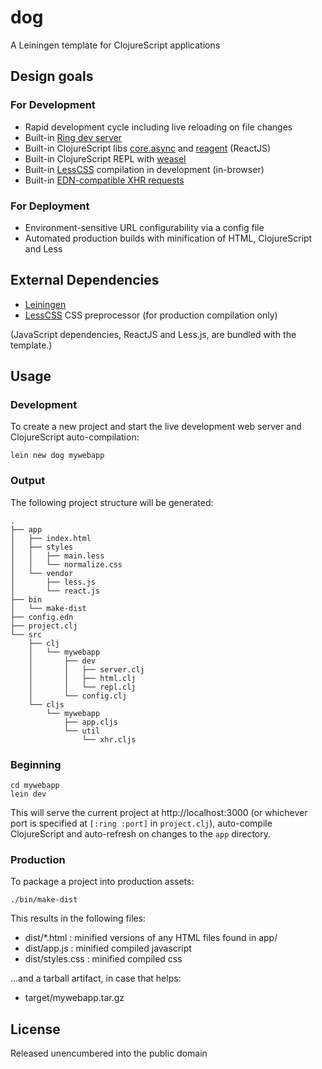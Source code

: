# dog

A Leiningen template for ClojureScript applications

## Design goals

### For Development

- Rapid development cycle including live reloading on file changes
- Built-in [Ring dev server](https://github.com/weavejester/lein-ring)
- Built-in ClojureScript libs [core.async](https://clojure.github.io/core.async/) and [reagent](https://github.com/holmsand/reagent) (ReactJS)
- Built-in ClojureScript REPL with [weasel](https://github.com/tomjakubowski/weasel)
- Built-in [LessCSS](http://lesscss.org/) compilation in development (in-browser)
- Built-in [EDN-compatible XHR requests](https://github.com/pandeiro/dog/blob/master/src/leiningen/new/dog/xhr.cljs)

### For Deployment

- Environment-sensitive URL configurability via a config file
- Automated production builds with minification of HTML, ClojureScript and Less

## External Dependencies

- [Leiningen](https://github.com/technomancy/leiningen)
- [LessCSS](http://lesscss.org/) CSS preprocessor (for production compilation only)

(JavaScript dependencies, ReactJS and Less.js, are bundled with the template.)

## Usage

### Development

To create a new project and start the live development
web server and ClojureScript auto-compilation:

    lein new dog mywebapp

### Output

The following project structure will be generated:

    .
    ├── app
    │   ├── index.html
    │   ├── styles
    │   │   ├── main.less
    │   │   └── normalize.css
    │   └── vendor
    │       ├── less.js
    │       └── react.js
    ├── bin
    │   └── make-dist
    ├── config.edn
    ├── project.clj
    └── src
        ├── clj
        │   └── mywebapp
        │       ├── dev
        │       │   ├── server.clj
        │       │   ├── html.clj
        │       │   └── repl.clj
        │       └── config.clj
        └── cljs
            └── mywebapp
                ├── app.cljs
                └── util
                    └── xhr.cljs

### Beginning

    cd mywebapp
    lein dev

This will serve the current project at http://localhost:3000 (or whichever
port is specified at `[:ring :port]` in `project.clj`), auto-compile
ClojureScript and auto-refresh on changes to the `app` directory.

### Production

To package a project into production assets:

    ./bin/make-dist

This results in the following files:

- dist/*.html     : minified versions of any HTML files found in app/
- dist/app.js     : minified compiled javascript
- dist/styles.css : minified compiled css

...and a tarball artifact, in case that helps:

- target/mywebapp.tar.gz

## License

Released unencumbered into the public domain
